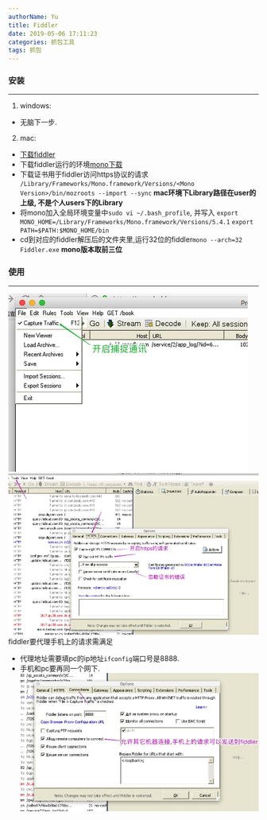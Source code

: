 ```yaml
---
authorName: Yu
title: Fiddler
date: 2019-05-06 17:11:23
categories: 抓包工具
tags: 抓包
---
```

### 安装
---
1. windows:
- 无脑下一步.
2. mac:
- [下载fiddler](https://www.telerik.com/download/fiddler/fiddler-osx-beta)
- 下载fiddler运行的环境[mono下载](http://www.mono-project.com/download/#download-mac)
- 下载证书用于fiddler访问https协议的请求
`/Library/Frameworks/Mono.framework/Versions/<Mono Version>/bin/mozroots --import --sync` 
**mac环境下Library路径在user的上级, 不是个人users下的Library**
- 将mono加入全局环境变量中`sudo vi ~/.bash_profile`, 并写入
`export MONO_HOME=/Library/Frameworks/Mono.framework/Versions/5.4.1`
`export PATH=$PATH:$MONO_HOME/bin`
- cd到对应的fiddler解压后的文件夹里,运行32位的fiddler`mono --arch=32 Fiddler.exe`
**<Mono Version>mono版本取前三位**
<!-- more -->
### 使用
---
![charles4](./fiddler/fiddler1.jpg)
![charles4](./fiddler/fiddler2.jpg)
fiddler要代理手机上的请求需满足
- 代理地址需要填pc的ip地址`ifconfig`端口号是8888.
- 手机和pc要再同一个网下.
![charles4](./fiddler/fiddler3.jpg)